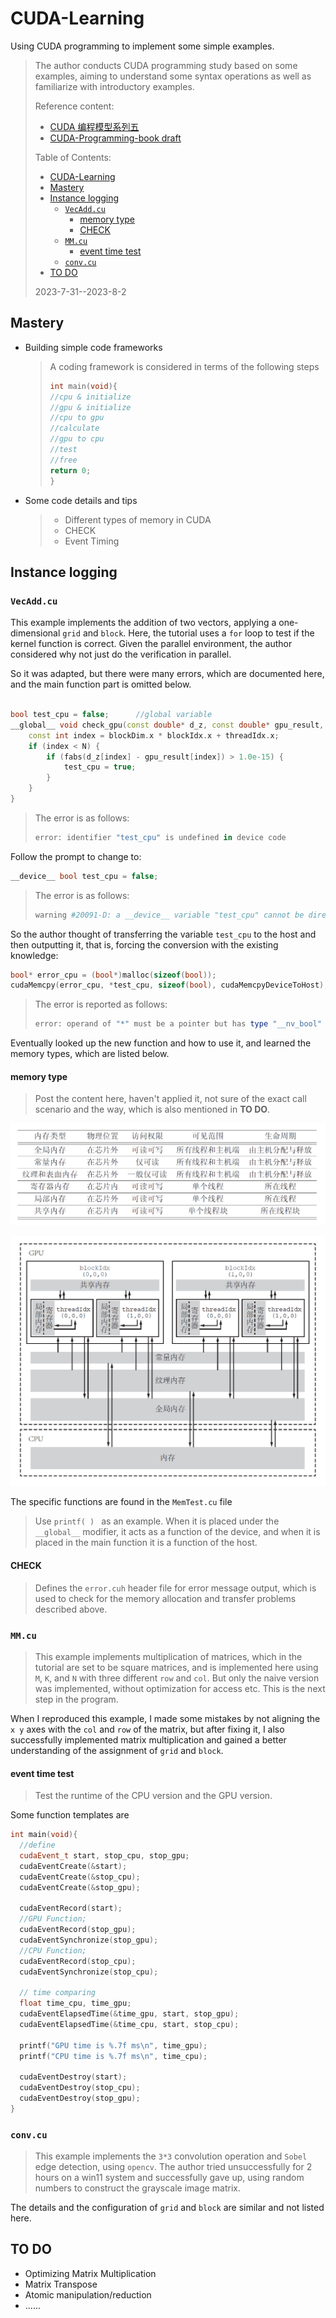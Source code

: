 # CUDA-Learning
Using CUDA programming to implement some simple examples.
> The author conducts CUDA programming study based on some examples, aiming to understand some syntax operations as well as familiarize with introductory examples.
>
> Reference content:
>
> - [CUDA 编程模型系列五](https://www.bilibili.com/video/BV1vP411v7g4/?spm_id_from=333.788&vd_source=f9a58fa9ec474778cd43832fb746c14a)
> - [CUDA-Programming-book draft](https://github.com/brucefan1983/CUDA-Programming/blob/master/src/book_draft.pdf)
>
> Table of Contents:
>
>  - [CUDA-Learning](#cuda-learning)
>  - [Mastery](#mastery)
>  - [Instance logging](#instance-logging)
>    - [`VecAdd.cu`](#vecaddcu)
>      - [memory type](#memory-type)
>      - [CHECK](#check)
>    - [`MM.cu`](#mmcu)
>      - [event time test](#event-time-test)
>    - [`conv.cu`](#convcu)
>  - [TO DO](#to-do)
>
> 2023-7-31--2023-8-2



## Mastery

- Building simple code frameworks

  > A coding framework is considered in terms of the following steps
  >
  > ```c++
  > int main(void){
  > //cpu & initialize
  > //gpu & initialize
  > //cpu to gpu
  > //calculate
  > //gpu to cpu
  > //test
  > //free
  > return 0; 
  > }
  > ```
  
- Some code details and tips

  > - Different types of memory in CUDA
  > - CHECK
  > - Event Timing

## Instance logging

### `VecAdd.cu`

This example implements the addition of two vectors, applying a one-dimensional `grid` and `block`. Here, the tutorial uses a `for` loop to test if the kernel function is correct. Given the parallel environment, the author considered why not just do the verification in parallel.

So it was adapted, but there were many errors, which are documented here, and the main function part is omitted below.

```c++

bool test_cpu = false;		//global variable
__global__ void check_gpu(const double* d_z, const double* gpu_result, const int N) {
	const int index = blockDim.x * blockIdx.x + threadIdx.x;
	if (index < N) {
		if (fabs(d_z[index] - gpu_result[index]) > 1.0e-15) {
			test_cpu = true;
		}
	}
}
```

> The error is as follows:
>
> ```powershell
> error: identifier "test_cpu" is undefined in device code
> ```

Follow the prompt to change to:

```c++
__device__ bool test_cpu = false;
```

> The error is as follows:
>
> ```powershell
> warning #20091-D: a __device__ variable "test_cpu" cannot be directly read in a host function
> ```

So the author thought of transferring the variable ``test_cpu`` to the host and then outputting it, that is, forcing the conversion with the existing knowledge:

```c++
bool* error_cpu = (bool*)malloc(sizeof(bool));
cudaMemcpy(error_cpu, *test_cpu, sizeof(bool), cudaMemcpyDeviceToHost);
```

> The error is reported as follows:
>
> ```powershell
> error: operand of "*" must be a pointer but has type "__nv_bool"
> ```

Eventually looked up the new function and how to use it, and learned the memory types, which are listed below.

#### memory type

> Post the content here, haven't applied it, not sure of the exact call scenario and the way, which is also mentioned in **TO DO**.

![image](imgs/GPUmem2.png)

![image](imgs/GPUmem1.png)

The specific functions are found in the `MemTest.cu` file

> Use `printf( ) ` as an example. When it is placed under the `__global__` modifier, it acts as a function of the device, and when it is placed in the main function it is a function of the host.

#### CHECK

> Defines the `error.cuh` header file for error message output, which is used to check for the memory allocation and transfer problems described above.


### `MM.cu`

> This example implements multiplication of matrices, which in the tutorial are set to be square matrices, and is implemented here using `M`, `K`, and `N` with three different `row` and `col`. But only the naive version was implemented, without optimization for access etc. This is the next step in the program.

When I reproduced this example, I made some mistakes by not aligning the `x y` axes with the `col` and `row` of the matrix, but after fixing it, I also successfully implemented matrix multiplication and gained a better understanding of the assignment of `grid` and `block`.

#### event time test

> Test the runtime of the CPU version and the GPU version.

Some function templates are

```c++
int main(void){
  //define
  cudaEvent_t start, stop_cpu, stop_gpu;
  cudaEventCreate(&start);
  cudaEventCreate(&stop_cpu);
  cudaEventCreate(&stop_gpu);    

  cudaEventRecord(start);
  //GPU Function;
  cudaEventRecord(stop_gpu);
  cudaEventSynchronize(stop_gpu);
  //CPU Function;
  cudaEventRecord(stop_cpu);
  cudaEventSynchronize(stop_cpu);    

  // time comparing
  float time_cpu, time_gpu;
  cudaEventElapsedTime(&time_gpu, start, stop_gpu);
  cudaEventElapsedTime(&time_cpu, start, stop_cpu);

  printf("GPU time is %.7f ms\n", time_gpu);
  printf("CPU time is %.7f ms\n", time_cpu);

  cudaEventDestroy(start);
  cudaEventDestroy(stop_cpu);
  cudaEventDestroy(stop_gpu);
}	
```

                                           

### `conv.cu`

> This example implements the `3*3` convolution operation and `Sobel` edge detection, using `opencv`. The author tried unsuccessfully for 2 hours on a win11 system and successfully gave up, using random numbers to construct the grayscale image matrix.

The details and the configuration of `grid` and `block` are similar and not listed here.

## TO DO

- Optimizing Matrix Multiplication
- Matrix Transpose
- Atomic manipulation/reduction
- ......






  
